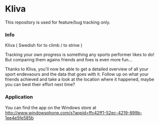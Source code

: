 # Kliva
This repository is used for feature/bug tracking only.

### Info
Kliva ( Swedish for to climb / to strive )

Tracking your own progress is something any sports performer likes to do!
But comparing them agains friends and foes is even more fun...

Thanks to Kliva, you'll now be able to get a detailed overview of all your sport endevaours and the data that goes with it.
Follow up on what your friends achieved and take a look at the location where it happened, maybe you can best their effort next time?

### Application
You can find the app on the Windows store at http://www.windowsphone.com/s?appid=ffc42ff1-52ec-4219-899b-1ee4e5fe585b
